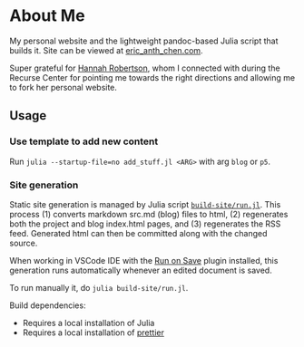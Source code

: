 # About Me
<!-- 
[<img alt="Static Badge" src="https://img.shields.io/badge/%F0%9F%AA%B4%20Houseplant%20-x?style=flat&amp;label=Project%20type&amp;color=1E1E1D">](https://www.hannahilea.com/blog/houseplant-programming) -->

My personal website and the lightweight pandoc-based Julia script that builds it. Site can be viewed at [eric_anth_chen.com](https://www.eric_anth_chen.com).

Super grateful for [Hannah Robertson](https://hannahilea.com/), whom I connected with during the Recurse Center for pointing me towards the right directions and allowing me to fork her personal website.

## Usage

### Use template to add new content

Run `julia --startup-file=no add_stuff.jl <ARG>` with arg `blog` or `p5`.

### Site generation

Static site generation is managed by Julia script [`build-site/run.jl`](./build-site/run.jl). This process (1) converts markdown src.md (blog) files to html, (2) regenerates both the project and blog index.html pages, and (3) regenerates the RSS feed. Generated html can then be committed along with the changed source. 

When working in VSCode IDE with the [Run on Save](https://marketplace.visualstudio.com/items?itemName=emeraldwalk.RunOnSave) plugin installed, this generation runs automatically whenever an edited document is saved.

To run manually it, do `julia build-site/run.jl`.

Build dependencies:
- Requires a local installation of Julia
- Requires a local installation of [prettier](https://formulae.brew.sh/formula/prettier)
